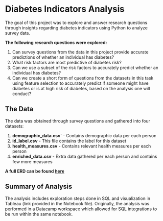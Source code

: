 # Diabetes Indicators Analysis
The goal of this project was to explore and answer research questions through insights regarding diabetes indicators using Python to analyze survey data.
  
**The following research questions were explored:**

1. Can survey questions from the data in this project provide accurate predictions of whether an individual has diabetes?
2. What risk factors are most predictive of diabetes risk?
3. Can we use a subset of the risk factors to accurately predict whether an individual has diabetes?
4. Can we create a short form of questions from the datasets in this task using feature selection to accurately predict if someone might have diabetes or is at high risk of diabetes, based on the analysis one will conduct?

## The Data

The data was obtained through survey questions and gathered into four datasets:
  
1. **demographic_data.csv**` - Contains demographic data per each person
2. **id_label.csv** - This file contains the label for this dataset
3. **health_measures.csv** - Contains relevant health measures per each person
4. **enriched_data.csv** - Extra data gathered per each person and contains few more measures

**A full ERD can be found [here](https://dbdiagram.io/d/638ceb8abae3ed7c4544a0da)**

## Summary of Analysis

The analysis includes exploration steps done in SQL and visualization in Tableau (link provided in the Notebook file). Originally, the analysis was performed in a Datacamp workspace which allowed for SQL integrations to be run within the same notebook.
